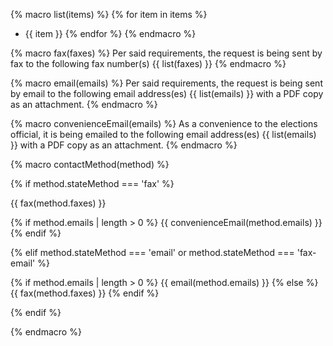 {% macro list(items) %}
  {% for item in items %}
  - {{ item }}
  {% endfor %}
{% endmacro %}

{% macro fax(faxes) %}
  Per said requirements, the request is being sent by fax to the following fax number(s)
  {{ list(faxes) }}
{% endmacro %}

{% macro email(emails) %}
  Per said requirements, the request is being sent by email to the following email address(es)
  {{ list(emails) }}
  with a PDF copy as an attachment.
{% endmacro %}

{% macro convenienceEmail(emails) %}
  As a convenience to the elections official, it is being emailed to the following email address(es)
  {{ list(emails) }}
  with a PDF copy as an attachment.
{% endmacro %}

{% macro contactMethod(method) %}

{% if method.stateMethod === 'fax' %} 

  {{ fax(method.faxes) }}

  {% if method.emails | length > 0 %}
    {{ convenienceEmail(method.emails) }}
  {% endif %}

{% elif method.stateMethod === 'email' or  method.stateMethod === 'fax-email' %} 

  {% if method.emails | length > 0 %}
    {{ email(method.emails) }}
  {% else %}
    {{ fax(method.faxes) }}
  {% endif %}

{% endif %}

{% endmacro %}
